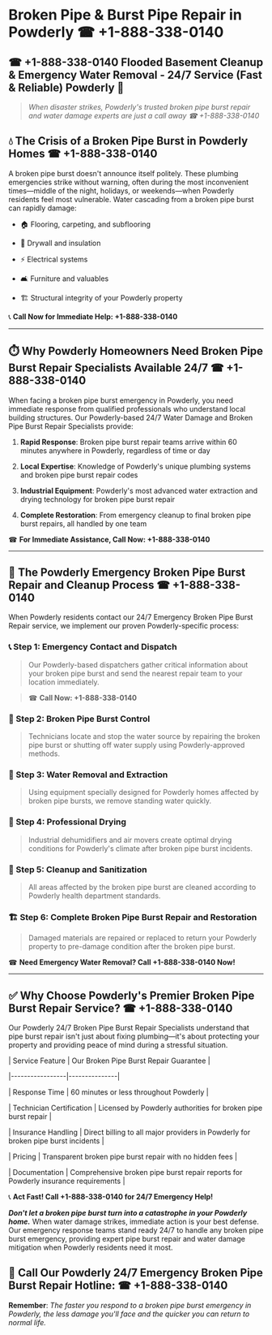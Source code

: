 # Broken Pipe & Burst Pipe Repair in Powderly ☎ +1-888-338-0140  
## ☎ +1-888-338-0140 Flooded Basement Cleanup & Emergency Water Removal - 24/7 Service (Fast & Reliable) Powderly 🚨  

> *When disaster strikes, Powderly's trusted broken pipe burst repair and water damage experts are just a call away ☎ +1-888-338-0140*  

## 💧 The Crisis of a Broken Pipe Burst in Powderly Homes ☎ +1-888-338-0140  

A broken pipe burst doesn't announce itself politely. These plumbing emergencies strike without warning, often during the most inconvenient times—middle of the night, holidays, or weekends—when Powderly residents feel most vulnerable. Water cascading from a broken pipe burst can rapidly damage:  

* 🏠 Flooring, carpeting, and subflooring  
* 🧱 Drywall and insulation  
* ⚡ Electrical systems  
* 🛋️ Furniture and valuables  
* 🏗️ Structural integrity of your Powderly property  

📞 **Call Now for Immediate Help: +1-888-338-0140**  

---  

## ⏱️ Why Powderly Homeowners Need Broken Pipe Burst Repair Specialists Available 24/7 ☎ +1-888-338-0140  

When facing a broken pipe burst emergency in Powderly, you need immediate response from qualified professionals who understand local building structures. Our Powderly-based 24/7 Water Damage and Broken Pipe Burst Repair Specialists provide:  

1. **Rapid Response**: Broken pipe burst repair teams arrive within 60 minutes anywhere in Powderly, regardless of time or day  
2. **Local Expertise**: Knowledge of Powderly's unique plumbing systems and broken pipe burst repair codes  
3. **Industrial Equipment**: Powderly's most advanced water extraction and drying technology for broken pipe burst repair  
4. **Complete Restoration**: From emergency cleanup to final broken pipe burst repairs, all handled by one team  

☎ **For Immediate Assistance, Call Now: +1-888-338-0140**  

---  

## 🔧 The Powderly Emergency Broken Pipe Burst Repair and Cleanup Process ☎ +1-888-338-0140  

When Powderly residents contact our 24/7 Emergency Broken Pipe Burst Repair service, we implement our proven Powderly-specific process:  

### 📞 Step 1: Emergency Contact and Dispatch  
> Our Powderly-based dispatchers gather critical information about your broken pipe burst and send the nearest repair team to your location immediately.  
> ☎ **Call Now: +1-888-338-0140**  

### 🚿 Step 2: Broken Pipe Burst Control  
> Technicians locate and stop the water source by repairing the broken pipe burst or shutting off water supply using Powderly-approved methods.  

### 🌊 Step 3: Water Removal and Extraction  
> Using equipment specially designed for Powderly homes affected by broken pipe bursts, we remove standing water quickly.  

### 💨 Step 4: Professional Drying  
> Industrial dehumidifiers and air movers create optimal drying conditions for Powderly's climate after broken pipe burst incidents.  

### 🧼 Step 5: Cleanup and Sanitization  
> All areas affected by the broken pipe burst are cleaned according to Powderly health department standards.  

### 🏗️ Step 6: Complete Broken Pipe Burst Repair and Restoration  
> Damaged materials are repaired or replaced to return your Powderly property to pre-damage condition after the broken pipe burst.  

☎ **Need Emergency Water Removal? Call +1-888-338-0140 Now!**  

---  

## ✅ Why Choose Powderly's Premier Broken Pipe Burst Repair Service? ☎ +1-888-338-0140  

Our Powderly 24/7 Broken Pipe Burst Repair Specialists understand that pipe burst repair isn't just about fixing plumbing—it's about protecting your property and providing peace of mind during a stressful situation.  

| Service Feature | Our Broken Pipe Burst Repair Guarantee |  
|-----------------|---------------|  
| Response Time | 60 minutes or less throughout Powderly |  
| Technician Certification | Licensed by Powderly authorities for broken pipe burst repair |  
| Insurance Handling | Direct billing to all major providers in Powderly for broken pipe burst incidents |  
| Pricing | Transparent broken pipe burst repair with no hidden fees |  
| Documentation | Comprehensive broken pipe burst repair reports for Powderly insurance requirements |  

📞 **Act Fast! Call +1-888-338-0140 for 24/7 Emergency Help!**  

***Don't let a broken pipe burst turn into a catastrophe in your Powderly home.*** When water damage strikes, immediate action is your best defense. Our emergency response teams stand ready 24/7 to handle any broken pipe burst emergency, providing expert pipe burst repair and water damage mitigation when Powderly residents need it most.  

## 📱 Call Our Powderly 24/7 Emergency Broken Pipe Burst Repair Hotline: ☎ +1-888-338-0140  

**Remember**: *The faster you respond to a broken pipe burst emergency in Powderly, the less damage you'll face and the quicker you can return to normal life.*